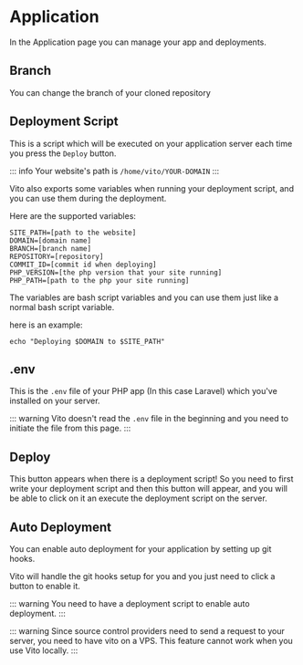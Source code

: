 # Application

In the Application page you can manage your app and deployments.

## Branch

You can change the branch of your cloned repository

## Deployment Script

This is a script which will be executed on your application server each time you press the `Deploy` button.

::: info
Your website's path is `/home/vito/YOUR-DOMAIN`
:::

Vito also exports some variables when running your deployment script, and you can use them during the deployment.

Here are the supported variables:

```
SITE_PATH=[path to the website]
DOMAIN=[domain name]
BRANCH=[branch name]
REPOSITORY=[repository]
COMMIT_ID=[commit id when deploying]
PHP_VERSION=[the php version that your site running]
PHP_PATH=[path to the php your site running]
```

The variables are bash script variables and you can use them just like a normal bash script variable.

here is an example:

```shell
echo "Deploying $DOMAIN to $SITE_PATH"
```

## .env

This is the `.env` file of your PHP app (In this case Laravel) which you've installed on your server.

::: warning
Vito doesn't read the `.env` file in the beginning and you need to initiate the file from this page.
:::

## Deploy

This button appears when there is a deployment script! So you need to first write your deployment script and then this
button will appear, and you will be able to click on it an execute the deployment script on the server.

## Auto Deployment

You can enable auto deployment for your application by setting up git hooks.

Vito will handle the git hooks setup for you and you just need to click a button to enable it.

::: warning
You need to have a deployment script to enable auto deployment.
:::

::: warning
Since source control providers need to send a request to your server, you need to have vito on a VPS. This feature
cannot work when you use Vito locally.
:::
